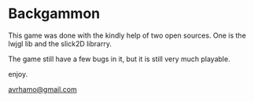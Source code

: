 # Backgammon


This game was done with the kindly help of two open sources. One is the lwjgl lib and the slick2D librarry.

The game still have a few bugs in it, but it is still very much playable.

enjoy.

avrhamo@gmail.com
